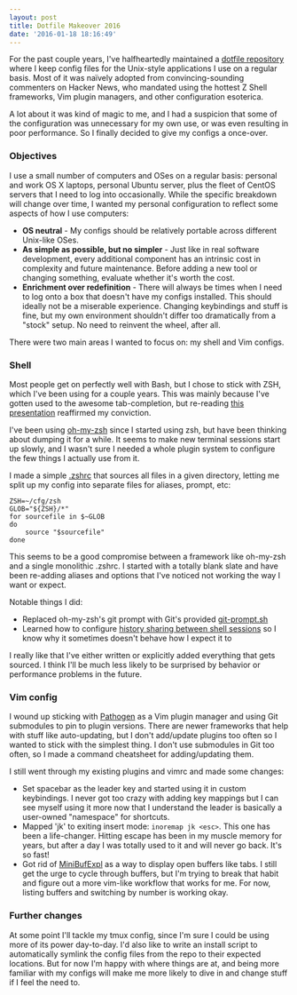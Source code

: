 ```yaml
---
layout: post
title: Dotfile Makeover 2016
date: '2016-01-18 18:16:49'
---
```


For the past couple years, I've halfheartedly maintained a [dotfile repository](https://github.com/meshulam/dotfiles) where I keep config files for the Unix-style applications I use on a regular basis. Most of it was naïvely adopted from convincing-sounding commenters on Hacker News, who mandated using the hottest Z Shell frameworks, Vim plugin managers, and other configuration esoterica.

A lot about it was kind of magic to me, and I had a suspicion that some of the configuration was unnecessary for my own use, or was even resulting in poor performance. So I finally decided to give my configs a once-over.

### Objectives

I use a small number of computers and OSes on a regular basis: personal and work OS X laptops, personal Ubuntu server, plus the fleet of CentOS servers that I need to log into occasionally. While the specific breakdown will change over time, I wanted my personal configuration to reflect some aspects of how I use computers:

* **OS neutral** - My configs should be relatively portable across different Unix-like OSes.
* **As simple as possible, but no simpler** - Just like in real software development, every additional component has an intrinsic cost in complexity and future maintenance. Before adding a new tool or changing something, evaluate whether it's worth the cost.
* **Enrichment over redefinition** - There will always be times when I need to log onto a box that doesn't have my configs installed. This should ideally not be a miserable experience. Changing keybindings and stuff is fine, but my own environment shouldn't differ too dramatically from a "stock" setup. No need to reinvent the wheel, after all.

There were two main areas I wanted to focus on: my shell and Vim configs.

### Shell

Most people get on perfectly well with Bash, but I chose to stick with ZSH, which I've been using for a couple years. This was mainly because I've gotten used to the awesome tab-completion, but re-reading [this presentation](http://www.slideshare.net/jaguardesignstudio/why-zsh-is-cooler-than-your-shell-16194692) reaffirmed my conviction.

I've been using [oh-my-zsh](https://github.com/robbyrussell/oh-my-zsh) since I started using zsh, but have been thinking about dumping it for a while. It seems to make new terminal sessions start up slowly, and I wasn't sure I needed a whole plugin system to configure the few things I actually use from it.

I made a simple [.zshrc](https://github.com/meshulam/dotfiles/blob/master/.zshrc) that  sources all files in a given directory, letting me split up my config into separate files for aliases, prompt, etc:

    ZSH=~/cfg/zsh
    GLOB="${ZSH}/*"
    for sourcefile in $~GLOB
    do
        source "$sourcefile"
    done

This seems to be a good compromise between a framework like oh-my-zsh and a single monolithic .zshrc. I started with a totally blank slate and have been re-adding aliases and options that I've noticed not working the way I want or expect. 

Notable things I did:

- Replaced oh-my-zsh's git prompt with Git's provided [git-prompt.sh](https://github.com/git/git/blob/master/contrib/completion/git-prompt.sh)
- Learned how to configure [history sharing between shell sessions](https://github.com/meshulam/dotfiles/blob/a0bd77afdda1f2a3616da7fd490269762dfa4705/zsh/history.zsh) so I know why it sometimes doesn't behave how I expect it to

I really like that I've either written or explicitly added everything that gets sourced. I think I'll be much less likely to be surprised by behavior or performance problems in the future.

### Vim config

I wound up sticking with [Pathogen](https://github.com/tpope/vim-pathogen) as a Vim plugin manager and using Git submodules to pin to plugin versions. There are newer frameworks that help with stuff like auto-updating, but I don't add/update plugins too often so I wanted to stick with the simplest thing. I don't use submodules in Git too often, so I made a command cheatsheet for adding/updating them.

I still went through my existing plugins and vimrc and made some changes:

* Set spacebar as the leader key and started using it in custom keybindings. I never got too crazy with adding key mappings but I can see myself using it more now that I understand the leader is basically a user-owned "namespace" for shortcuts.
* Mapped 'jk' to exiting insert mode: `inoremap jk <esc>`. This one has been a life-changer. Hitting escape has been in my muscle memory for years, but after a day I was totally used to it and will never go back. It's so fast!
* Got rid of [MiniBufExpl](https://github.com/fholgado/minibufexpl.vim) as a way to display open buffers like tabs. I still get the urge to cycle through buffers, but I'm trying to break that habit and figure out a more vim-like workflow that works for me. For now, listing buffers and switching by number is working okay.

### Further changes

At some point I'll tackle my tmux config, since I'm sure I could be using more of its power day-to-day. I'd also like to write an install script to automatically symlink the config files from the repo to their expected locations. But for now I'm happy with where things are at, and being more familiar with my configs will make me more likely to dive in and change stuff if I feel the need to.